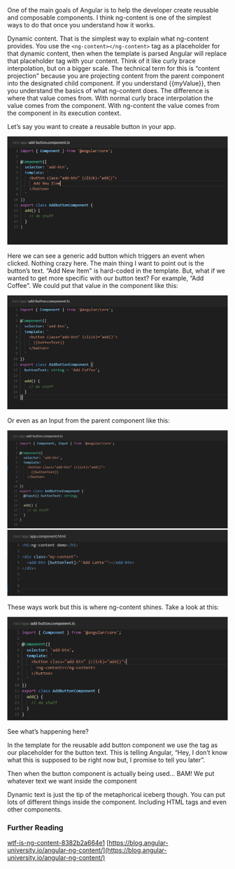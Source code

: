 One of the main goals of Angular is to help the developer create reusable and composable components. I think ng-content is one of the simplest ways to do that once you understand how it works.

Dynamic content. That is the simplest way to explain what ng-content provides. You use the
`<ng-content></ng-content>` tag as a placeholder for that dynamic content, then when the template is parsed Angular will replace that placeholder tag with your content. Think of it like curly brace interpolation, but on a bigger scale. The technical term for this is “content projection" because you are projecting content from the parent component into the designated child component.
If you understand {{myValue}}, then you understand the basics of what ng-content does. The difference is where that value comes from. With normal curly brace interpolation the value comes from the component. With ng-content the value comes from the component in its execution context.

Let’s say you want to create a reusable button in your app.

<img src="./ng-content-1.png">

Here we can see a generic add button which triggers an event when clicked. Nothing crazy here. The main thing I want to point out is the button’s text. “Add New Item" is hard-coded in the template. But, what if we wanted to get more specific with our button text? For example, “Add Coffee". We could put that value in the component like this:

<img src="./ng-content-2.png">

Or even as an Input from the parent component like this:

<img src="./ng-content-3.png">

<img src="./ng-content-4.png">

These ways work but this is where ng-content shines. Take a look at this:

<img src="./ng-content-5.png">

See what’s happening here?

In the template for the reusable add button component we use the <ng-content></ng-content> tag as our placeholder for the button text. This is telling Angular, “Hey, I don’t know what this is supposed to be right now but, I promise to tell you later”.

Then when the button component is actually being used… BAM! We put whatever text we want inside the component

Dynamic text is just the tip of the metaphorical iceberg though. You can put lots of different things inside the component. Including HTML tags and even other components.

### Further Reading

[wtf-is-ng-content-8382b2a664e1](https://medium.com/@joshblf/wtf-is-ng-content-8382b2a664e1)
[https://blog.angular-university.io/angular-ng-content/](https://blog.angular-university.io/angular-ng-content/)
